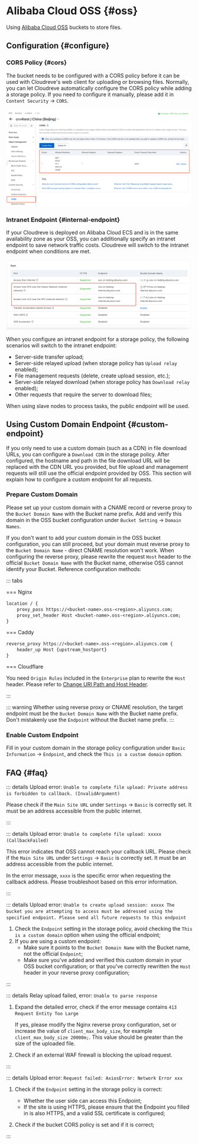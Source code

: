 # Alibaba Cloud OSS {#oss}

Using [Alibaba Cloud OSS](https://www.alibabacloud.com/product/oss) buckets to store files.

## Configuration {#configure}

### CORS Policy {#cors}

The bucket needs to be configured with a CORS policy before it can be used with Cloudreve's web client for uploading or browsing files. Normally, you can let Cloudreve automatically configure the CORS policy while adding a storage policy. If you need to configure it manually, please add it in `Content Security` -> `CORS`.

![cors](./images/oss-cors.png)

### Intranet Endpoint {#internal-endpoint}

If your Cloudreve is deployed on Alibaba Cloud ECS and is in the same availability zone as your OSS, you can additionally specify an intranet endpoint to save network traffic costs. Cloudreve will switch to the intranet endpoint when conditions are met.

![internal-endpoint](./images/oss-internal-endpoint.png)

When you configure an intranet endpoint for a storage policy, the following scenarios will switch to the intranet endpoint:

- Server-side transfer upload;
- Server-side relayed upload (when storage policy has `Upload relay` enabled);
- File management requests (delete, create upload session, etc.);
- Server-side relayed download (when storage policy has `Download relay` enabled);
- Other requests that require the server to download files;

When using slave nodes to process tasks, the public endpoint will be used.

## Using Custom Domain Endpoint {#custom-endpoint}

If you only need to use a custom domain (such as a CDN) in file download URLs, you can configure a `Download CDN` in the storage policy. After configured, the hostname and path in the file download URL will be replaced with the CDN URL you provided, but file upload and management requests will still use the official endpoint provided by OSS. This section will explain how to configure a custom endpoint for all requests.

### Prepare Custom Domain

Please set up your custom domain with a CNAME record or reverse proxy to the `Bucket Domain Name` with the Bucket name prefix. Add and verify this domain in the OSS bucket configuration under `Bucket Setting` -> `Domain Names`.

If you don't want to add your custom domain in the OSS bucket configuration, you can still proceed, but your domain must reverse proxy to the `Bucket Domain Name` - direct CNAME resolution won't work. When configuring the reverse proxy, please rewrite the request `Host` header to the official `Bucket Domain Name` with the Bucket name, otherwise OSS cannot identify your Bucket. Reference configuration methods:

::: tabs

=== Nginx

```nginx
location / {
    proxy_pass https://<bucket-name>.oss-<region>.aliyuncs.com;
    proxy_set_header Host <bucket-name>.oss-<region>.aliyuncs.com;
}
```

=== Caddy

```
reverse_proxy https://<bucket-name>.oss-<region>.aliyuncs.com {
	header_up Host {upstream_hostport}
}
```

=== Cloudflare

You need `Origin Rules` included in the `Enterprise` plan to rewrite the `Host` header. Please refer to [Change URI Path and Host Header](https://developers.cloudflare.com/rules/origin-rules/examples/change-uri-path-and-host-header/).

:::

::: warning
Whether using reverse proxy or CNAME resolution, the target endpoint must be the `Bucket Domain Name` with the Bucket name prefix. Don't mistakenly use the `Endpoint` without the Bucket name prefix.
:::

### Enable Custom Endpoint

Fill in your custom domain in the storage policy configuration under `Basic Information` -> `Endpoint`, and check the `This is a custom domain` option.

## FAQ {#faq}

::: details Upload error: `Unable to complete file upload: Private address is forbidden to callback. (InvalidArgument)`

Please check if the `Main Site URL` under `Settings` -> `Basic` is correctly set. It must be an address accessible from the public internet.

:::

::: details Upload error: `Unable to complete file upload: xxxxx (CallbackFailed)`

This error indicates that OSS cannot reach your callback URL. Please check if the `Main Site URL` under `Settings` -> `Basic` is correctly set. It must be an address accessible from the public internet.

In the error message, `xxxx` is the specific error when requesting the callback address. Please troubleshoot based on this error information.

:::

::: details Upload error: `Unable to create upload session: xxxxx The bucket you are attempting to access must be addressed using the specified endpoint. Please send all future requests to this endpoint`

1. Check the `Endpoint` setting in the storage policy, avoid checking the `This is a custom domain` option when using the official endpoint;
2. If you are using a custom endpoint:
   - Make sure it points to the `Bucket Domain Name` with the Bucket name, not the official `Endpoint`;
   - Make sure you've added and verified this custom domain in your OSS bucket configuration; or that you've correctly rewritten the `Host` header in your reverse proxy configuration;

:::

::: details Relay upload failed, error: `Unable to parse response`

1. Expand the detailed error, check if the error message contains `413 Request Entity Too Large`

   If yes, please modify the Nginx reverse proxy configuration, set or increase the value of `client_max_body_size`, for example `client_max_body_size 20000m;`. This value should be greater than the size of the uploaded file.

2. Check if an external WAF firewall is blocking the upload request.

:::

::: details Upload error: `Request failed: AxiosError: Network Error xxx`

1. Check if the `Endpoint` setting in the storage policy is correct:

   - Whether the user side can access this Endpoint;
   - If the site is using HTTPS, please ensure that the Endpoint you filled in is also HTTPS, and a valid SSL certificate is configured;

2. Check if the bucket CORS policy is set and if it is correct;

:::

<!--@include: ./parts/refer-photopea.md-->
